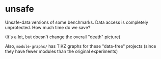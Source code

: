 unsafe
======

Unsafe-data versions of some benchmarks.
Data access is completely unprotected. How much time do we save?

(It's a lot, but doesn't change the overall "death" picture)

Also, `module-graphs/` has TiKZ graphs for these "data-free" projects
(since they have fewer modules than the original experiments)
